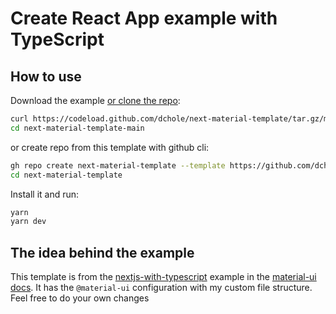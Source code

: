 # Create React App example with TypeScript

## How to use

Download the example [or clone the repo](https://github.com/dchole/next-material-template):

```sh
curl https://codeload.github.com/dchole/next-material-template/tar.gz/main | tar -xz
cd next-material-template-main
```

or create repo from this template with github cli:

```sh
gh repo create next-material-template --template https://github.com/dchole/next-material-template
cd next-material-template
```

Install it and run:

```sh
yarn
yarn dev
```

## The idea behind the example

This template is from the [nextjs-with-typescript](https://github.com/mui-org/material-ui/tree/next/examples/nextjs-with-typescript) example in the [material-ui docs](https://material-ui.com/getting-started/example-projects/). It has the `@material-ui` configuration with my custom file structure. Feel free to do your own changes
